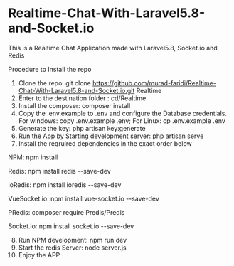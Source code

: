 # Realtime-Chat-With-Laravel5.8-and-Socket.io
This is a Realtime Chat Application made with Laravel5.8, Socket.io and Redis

Procedure to Install the repo

1. Clone the repo: git clone https://github.com/murad-faridi/Realtime-Chat-With-Laravel5.8-and-Socket.io.git Realtime
2. Enter to the destination folder : cd/Realtime
3. Install the composer: composer install
4. Copy the .env.example to .env and configure the Database credentials.
   For windows: copy .env.example .env; 
   For Linux: cp .env.example .env
5. Generate the key: php artisan key:generate
6. Run the App by Starting development server: php artisan serve 
7. Install the reqruired dependencies in the exact order below 

NPM: npm install

Redis: npm install redis --save-dev

ioRedis: npm install ioredis --save-dev

VueSocket.io: npm install vue-socket.io --save-dev

PRedis: composer require Predis/Predis

Socket.io: npm install socket.io --save-dev

8. Run NPM development: npm run dev
9. Start the redis Server: node server.js
10. Enjoy the APP
